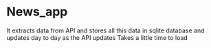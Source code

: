 # News_app
It extracts data from API and stores all this data in sqlite database and updates day to day as the API updates
Takes a little time to load
